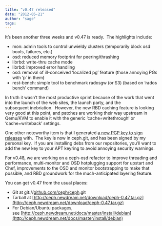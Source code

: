 ```yaml
---
title: "v0.47 released"
date: "2012-05-21"
author: "sage"
tags: 
---
```


It’s been another three weeks and v0.47 is ready.  The highlights include:

- mon: admin tools to control unwieldy clusters (temporarily block osd boots, failures, etc.)
- osd: reduced memory footprint for peering/thrashing
- librbd: write-thru cache mode
- librbd: improved error handling
- osd: removal of ill-conceived ‘localized pg’ feature (those annoying PGs with ‘p’ in them)
- rest-bench: simple tool to benchmark radosgw (or S3) (based on ‘rados bench’ command)

In truth it wasn’t the most productive sprint because of the work that went into the launch of the web sites, the launch party, and the subsequent inebriation.  However, the new RBD caching feature is looking very good at this point, and patches are working their way upstream in Qemu/KVM to enable it with the generic ‘cache=writethrough’ or ‘cache=writeback’ settings.

One other noteworthy item is that I generated [a new PGP key to sign releases](https://raw.github.com/ceph/ceph/master/keys/release.asc) with.  The key is now in ceph.git, and has been signed by my personal key.  If you are installing debs from our repositories, you’ll want to add the new key to your APT keyring to avoid annoying security warnings.

For v0.48, we are working on a ceph-osd refactor to improve threading and performance, multi-monitor and OSD hotplugging support for upstart and Chef, improvements to the OSD and monitor bootstrapping to make that possible, and RBD groundwork for the much-anticipated layering feature.

You can get v0.47 from the usual places:

- Git at git://[github.com/ceph/ceph](http://github.com/ceph/ceph).git
- Tarball at [http://ceph.newdream.net/download/ceph-0.47.tar.gz](http://ceph.newdream.net/download/ceph-0.47.tar.gz)
- For Debian/Ubuntu packages, see [http://ceph.newdream.net/docs/master/install/debian](http://ceph.newdream.net/docs/master/install/debian)


